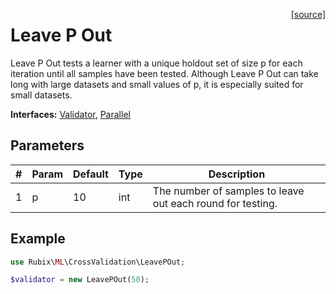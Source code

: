 <span style="float:right;"><a href="https://github.com/RubixML/ML/blob/master/src/CrossValidation/LeavePOut.php">[source]</a></span>

# Leave P Out
Leave P Out tests a learner with a unique holdout set of size p for each iteration until all samples have been tested. Although Leave P Out can take long with large datasets and small values of p, it is especially suited for small datasets.

**Interfaces:** [Validator](api.md#validator), [Parallel](#parallel)

## Parameters
| # | Param | Default | Type | Description |
|---|---|---|---|---|
| 1 | p | 10 | int | The number of samples to leave out each round for testing. |

## Example
```php
use Rubix\ML\CrossValidation\LeavePOut;

$validator = new LeavePOut(50);
```